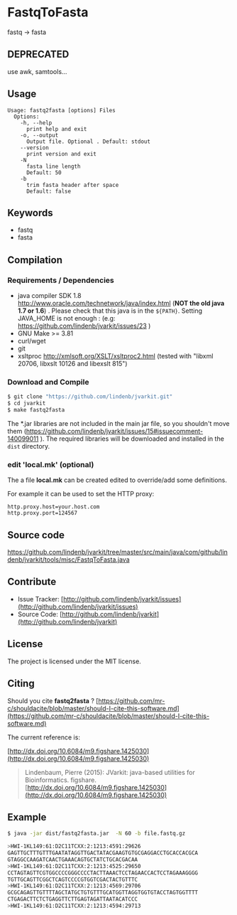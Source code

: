 # FastqToFasta

fastq -> fasta


## DEPRECATED

use awk, samtools...

## Usage

```
Usage: fastq2fasta [options] Files
  Options:
    -h, --help
      print help and exit
    -o, --output
      Output file. Optional . Default: stdout
    --version
      print version and exit
    -N
      fasta line length
      Default: 50
    -b
      trim fasta header after space
      Default: false

```


## Keywords

 * fastq
 * fasta


## Compilation

### Requirements / Dependencies

* java compiler SDK 1.8 http://www.oracle.com/technetwork/java/index.html (**NOT the old java 1.7 or 1.6**) . Please check that this java is in the `${PATH}`. Setting JAVA_HOME is not enough : (e.g: https://github.com/lindenb/jvarkit/issues/23 )
* GNU Make >= 3.81
* curl/wget
* git
* xsltproc http://xmlsoft.org/XSLT/xsltproc2.html (tested with "libxml 20706, libxslt 10126 and libexslt 815")


### Download and Compile

```bash
$ git clone "https://github.com/lindenb/jvarkit.git"
$ cd jvarkit
$ make fastq2fasta
```

The *.jar libraries are not included in the main jar file, so you shouldn't move them (https://github.com/lindenb/jvarkit/issues/15#issuecomment-140099011 ).
The required libraries will be downloaded and installed in the `dist` directory.

### edit 'local.mk' (optional)

The a file **local.mk** can be created edited to override/add some definitions.

For example it can be used to set the HTTP proxy:

```
http.proxy.host=your.host.com
http.proxy.port=124567
```
## Source code 

[https://github.com/lindenb/jvarkit/tree/master/src/main/java/com/github/lindenb/jvarkit/tools/misc/FastqToFasta.java
](https://github.com/lindenb/jvarkit/tree/master/src/main/java/com/github/lindenb/jvarkit/tools/misc/FastqToFasta.java
)
## Contribute

- Issue Tracker: [http://github.com/lindenb/jvarkit/issues](http://github.com/lindenb/jvarkit/issues)
- Source Code: [http://github.com/lindenb/jvarkit](http://github.com/lindenb/jvarkit)

## License

The project is licensed under the MIT license.

## Citing

Should you cite **fastq2fasta** ? [https://github.com/mr-c/shouldacite/blob/master/should-I-cite-this-software.md](https://github.com/mr-c/shouldacite/blob/master/should-I-cite-this-software.md)

The current reference is:

[http://dx.doi.org/10.6084/m9.figshare.1425030](http://dx.doi.org/10.6084/m9.figshare.1425030)

> Lindenbaum, Pierre (2015): JVarkit: java-based utilities for Bioinformatics. figshare.
> [http://dx.doi.org/10.6084/m9.figshare.1425030](http://dx.doi.org/10.6084/m9.figshare.1425030)



## Example

```bash
$ java -jar dist/fastq2fasta.jar  -N 60 -b file.fastq.gz

>HWI-1KL149:61:D2C11TCXX:2:1213:4591:29626
GAGTTGCTTTGTTTGAATATAGGTTGACTATACGAAGTGTGCGAGGACCTGCACCACGCA
GTAGGCCAAGATCAACTGAAACAGTGCTATCTGCACGACAA
>HWI-1KL149:61:D2C11TCXX:2:1213:4525:29650
CCTAGTAGTTCGTGGCCCCGGGCCCCTACTTAAACTCCTAGAACCACTCCTAGAAAGGGG
TGTTGCAGTTCGGCTCAGTCCCCGTGGTCGACTACTGTTTC
>HWI-1KL149:61:D2C11TCXX:2:1213:4569:29706
GCGCAGAGTTGTTTTAGCTATGCTGTGTTTGCATGGTTAGGTGGTGTACCTAGTGGTTTT
CTGAGACTTCTCTGAGGTTCTTGAGTAGATTAATACATCCC
>HWI-1KL149:61:D2C11TCXX:2:1213:4594:29713

```



